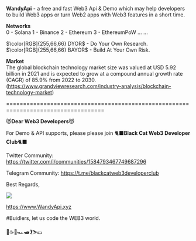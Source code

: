 
**WandyApi** - a free and fast Web3 Api & Demo which may help developers to build Web3 apps or turn Web2 apps with Web3 features in a short time.

**Networks**  
0 - Solana   1 - Binance   2 - Ethereum   3 - EthereumPoW  ... ...  

$\color[RGB]{255,66,66} DYOR$ - Do Your Own Research.  
$\color[RGB]{255,66,66} BAYOR$ - Build At Your Own Risk. 

**Market**  
The global blockchain technology market size was valued at USD 5.92 billion in 2021 and is expected to grow at a compound annual growth rate (CAGR) of 85.9% from 2022 to 2030. (https://www.grandviewresearch.com/industry-analysis/blockchain-technology-market)

===================================================================================

:heart_eyes_cat:**Dear Web3 Developers**:heart_eyes_cat: 

For Demo & API supports, please please join :black_cat:**Black Cat Web3 Developer Club**:black_cat:  

Twitter Community: https://twitter.com/i/communities/1584793467749687296

Telegram Community: https://t.me/blackcatweb3developerclub

Best Regards,

![](https://www.wandyapi.xyz/logo192.png)

https://www.WandyApi.xyz

#Buidlers, let us code the WEB3 world.

:cherry_blossom::coffee::beers::racing_car::motor_boat::golfing::skier::dollar:

